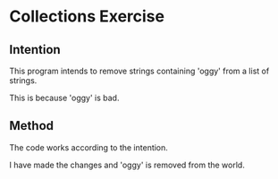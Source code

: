 # Collections Exercise

## Intention

This program intends to remove strings containing 'oggy' from a list of strings.

This is because 'oggy' is bad.

## Method

The code works according to the intention.

I have made the changes and 'oggy' is removed from the world.
